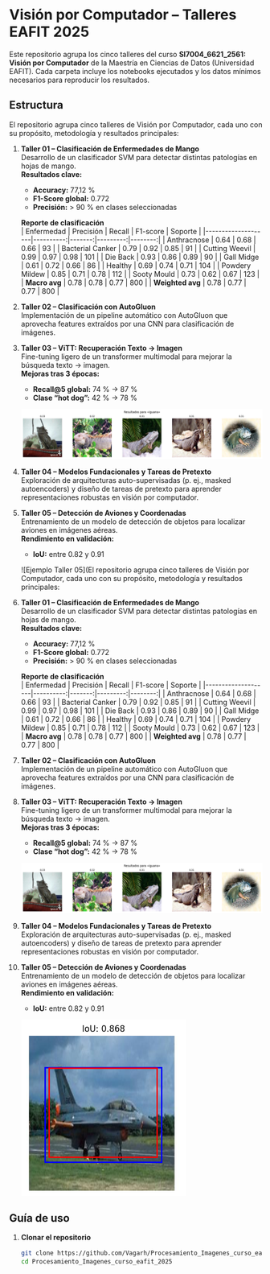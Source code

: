 # Visión por Computador – Talleres EAFIT 2025

Este repositorio agrupa los cinco talleres del curso **SI7004_6621_2561: Visión por Computador** de la Maestría en Ciencias de Datos (Universidad EAFIT). Cada carpeta incluye los notebooks ejecutados y los datos mínimos necesarios para reproducir los resultados.

## Estructura

El repositorio agrupa cinco talleres de Visión por Computador, cada uno con su propósito, metodología y resultados principales:

1. **Taller 01 – Clasificación de Enfermedades de Mango**  
   Desarrollo de un clasificador SVM para detectar distintas patologías en hojas de mango.  
   **Resultados clave:**
   - **Accuracy:** 77,12 %  
   - **F1-Score global:** 0.772  
   - **Precisión:** > 90 % en clases seleccionadas  

   **Reporte de clasificación**  
   | Enfermedad         | Precisión | Recall | F1-score | Soporte |
   |--------------------|----------:|-------:|---------:|--------:|
   | Anthracnose        |      0.64  |  0.68  |   0.66   |      93 |
   | Bacterial Canker   |      0.79  |  0.92  |   0.85   |      91 |
   | Cutting Weevil     |      0.99  |  0.97  |   0.98   |     101 |
   | Die Back           |      0.93  |  0.86  |   0.89   |      90 |
   | Gall Midge         |      0.61  |  0.72  |   0.66   |      86 |
   | Healthy            |      0.69  |  0.74  |   0.71   |     104 |
   | Powdery Mildew     |      0.85  |  0.71  |   0.78   |     112 |
   | Sooty Mould        |      0.73  |  0.62  |   0.67   |     123 |
   | **Macro avg**      |      0.78  |  0.78  |   0.77   |     800 |
   | **Weighted avg**   |      0.78  |  0.77  |   0.77   |     800 |

2. **Taller 02 – Clasificación con AutoGluon**  
   Implementación de un pipeline automático con AutoGluon que aprovecha features extraídos por una CNN para clasificación de imágenes.

3. **Taller 03 – ViTT: Recuperación Texto → Imagen**  
   Fine-tuning ligero de un transformer multimodal para mejorar la búsqueda texto → imagen.  
   **Mejoras tras 3 épocas:**
   - **Recall@5 global:** 74 % → 87 %  
   - **Clase “hot dog”:** 42 % → 78 %  

   ![Ejemplo Taller 03](Imagenes/Taller_03.png)

4. **Taller 04 – Modelos Fundacionales y Tareas de Pretexto**  
   Exploración de arquitecturas auto-supervisadas (p. ej., masked autoencoders) y diseño de tareas de pretexto para aprender representaciones robustas en visión por computador.

5. **Taller 05 – Detección de Aviones y Coordenadas**  
   Entrenamiento de un modelo de detección de objetos para localizar aviones en imágenes aéreas.  
   **Rendimiento en validación:**
   - **IoU:** entre 0.82 y 0.91  

   ![Ejemplo Taller 05](El repositorio agrupa cinco talleres de Visión por Computador, cada uno con su propósito, metodología y resultados principales:

1. **Taller 01 – Clasificación de Enfermedades de Mango**  
   Desarrollo de un clasificador SVM para detectar distintas patologías en hojas de mango.  
   **Resultados clave:**
   - **Accuracy:** 77,12 %  
   - **F1-Score global:** 0.772  
   - **Precisión:** > 90 % en clases seleccionadas  

   **Reporte de clasificación**  
   | Enfermedad         | Precisión | Recall | F1-score | Soporte |
   |--------------------|----------:|-------:|---------:|--------:|
   | Anthracnose        |      0.64  |  0.68  |   0.66   |      93 |
   | Bacterial Canker   |      0.79  |  0.92  |   0.85   |      91 |
   | Cutting Weevil     |      0.99  |  0.97  |   0.98   |     101 |
   | Die Back           |      0.93  |  0.86  |   0.89   |      90 |
   | Gall Midge         |      0.61  |  0.72  |   0.66   |      86 |
   | Healthy            |      0.69  |  0.74  |   0.71   |     104 |
   | Powdery Mildew     |      0.85  |  0.71  |   0.78   |     112 |
   | Sooty Mould        |      0.73  |  0.62  |   0.67   |     123 |
   | **Macro avg**      |      0.78  |  0.78  |   0.77   |     800 |
   | **Weighted avg**   |      0.78  |  0.77  |   0.77   |     800 |

2. **Taller 02 – Clasificación con AutoGluon**  
   Implementación de un pipeline automático con AutoGluon que aprovecha features extraídos por una CNN para clasificación de imágenes.

3. **Taller 03 – ViTT: Recuperación Texto → Imagen**  
   Fine-tuning ligero de un transformer multimodal para mejorar la búsqueda texto → imagen.  
   **Mejoras tras 3 épocas:**
   - **Recall@5 global:** 74 % → 87 %  
   - **Clase “hot dog”:** 42 % → 78 %  

   ![Ejemplo Taller 03](https://github.com/Vagarh/Procesamiento_Imagenes_curso_eafit_2025/blob/18657a98c0e7bdf23d499cb8ae6d3b0b8feac0b9/Imagenes/Taller_03.png)

4. **Taller 04 – Modelos Fundacionales y Tareas de Pretexto**  
   Exploración de arquitecturas auto-supervisadas (p. ej., masked autoencoders) y diseño de tareas de pretexto para aprender representaciones robustas en visión por computador.

5. **Taller 05 – Detección de Aviones y Coordenadas**  
   Entrenamiento de un modelo de detección de objetos para localizar aviones en imágenes aéreas.  
   **Rendimiento en validación:**
   - **IoU:** entre 0.82 y 0.91  

   ![Ejemplo Taller 05](https://github.com/Vagarh/Procesamiento_Imagenes_curso_eafit_2025/blob/18657a98c0e7bdf23d499cb8ae6d3b0b8feac0b9/Imagenes/Taller_5.png)

## Guía de uso

1. **Clonar el repositorio**  
   ```bash
   git clone https://github.com/Vagarh/Procesamiento_Imagenes_curso_eafit_2025.git
   cd Procesamiento_Imagenes_curso_eafit_2025
